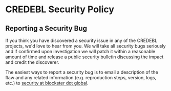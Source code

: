 # CREDEBL Security Policy

## Reporting a Security Bug

If you think you have discovered a security issue in any of the CREDEBL projects, we'd love to hear from you. We will take all security bugs seriously and if confirmed upon investigation we will patch it within a reasonable amount of time and release a public security bulletin discussing the impact and credit the discoverer.

The easiest ways to report a security bug is to email a description of the flaw and any related information (e.g. reproduction steps, version, logs, etc.) to [security at blockster dot global](mailto:security@blockster.global).
